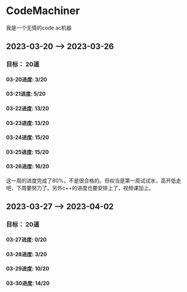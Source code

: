 # CodeMachiner
我是一个无情的code ac机器

## 2023-03-20 --> 2023-03-26
### 目标： 20道

#### 03-20进度:  3/20
#### 03-21进度:  5/20
#### 03-22进度:  13/20
#### 03-23进度:  13/20
#### 03-24进度:  15/20
#### 03-25进度:  15/20
#### 03-26进度:  16/20

这一周的进度完成了80%，不是很合格的。但权当是第一周试试水，高开低走吧，下周要努力了。另外c++的进度也要安排上了，视频课加上。

## 2023-03-27 --> 2023-04-02

### 目标： 20道

#### 03-27进度:  0/20
#### 03-28进度:  3/20
#### 03-29进度:  10/20
#### 03-30进度:  14/20
